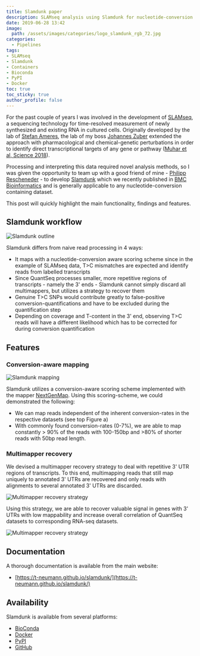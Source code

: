 ```yaml
---
title: Slamdunk paper
description: SLAMseq analysis using Slamdunk for nucleotide-conversion sequencing datasets
date: 2019-06-28 13:42
image:
  path: /assets/images/categories/logo_slamdunk_rgb_72.jpg
categories:
  - Pipelines
tags:
- SLAMseq
- Slamdunk
- Containers
- Bioconda
- PyPI
- Docker
toc: true
toc_sticky: true
author_profile: false
---
```


For the past couple of years I was involved in the development of [SLAMseq](http://doi.org/10.1038/nmeth.4435), a sequencing technology for time-resolved measurement of newly synthesized and existing RNA in cultured cells. Originally developed by the lab of [Stefan Ameres](https://www.imba.oeaw.ac.at/research/stefan-ameres/), the lab of my boss [Johannes Zuber](https://www.imp.ac.at/groups/johannes-zuber/) extended the approach with pharmacological and chemical-genetic perturbations in order to identify direct transcriptional targets of any gene or pathway ([Muhar et al, Science 2018](http://doi.org/10.1126/science.aao2793)).

Processing and interpreting this data required novel analysis methods, so I was given the opportunity to team up with a good friend of mine - [Philipp Rescheneder](https://github.com/philres) - to develop [Slamdunk](https://t-neumann.github.io/slamdunk/) which we recently published in [BMC Bioinformatics](http://doi.org/10.1186/s12859-019-2849-7) and is generally applicable to any nucleotide-conversion containing dataset.

This post will quickly highlight the main functionality, findings and features.

## Slamdunk workflow

<img src="{{ site.url }}{{ site.baseurl }}/assets/images/posts/Slamdunk/slamdunk_outline.png" alt="Slamdunk outline">

Slamdunk differs from naive read processing in 4 ways:

* It maps with a nucleotide-conversion aware scoring scheme since in the example of SLAMseq data, T>C mismatches are expected and identify reads from labelled transcripts
* Since QuantSeq processes smaller, more repetitive regions of transcripts - namely the 3' ends - Slamdunk cannot simply discard all multimappers, but utilizes a strategy to recover them
* Genuine T>C SNPs would contribute greatly to false-positive conversion-quantifications and have to be excluded during the quantification step
* Depending on coverage and T-content in the 3' end, observing T>C reads will have a different likelihood which has to be corrected for during conversion quantification

## Features

### Conversion-aware mapping

<img src="{{ site.url }}{{ site.baseurl }}/assets/images/posts/Slamdunk/slamdunk_mapping.png" alt="Slamdunk mapping">

Slamdunk utilizes a conversion-aware scoring scheme implemented with the mapper [NextGenMap](http://cibiv.github.io/NextGenMap/).
Using this scoring-scheme, we could demonstrated the following:

* We can map reads independent of the inherent conversion-rates in the respective datasets (see top Figure a)
* With commonly found conversion-rates (0-7%), we are able to map constantly > 90% of the reads with 100-150bp and >80% of shorter reads with 50bp read length.

### Multimapper recovery

We devised a multimapper recovery strategy to deal with repetitive 3' UTR regions of transcripts. To this end, multimapping reads that still map uniquely to annotated 3' UTRs are recovered and only reads with alignments to several annotated 3' UTRs are discarded.

<img src="{{ site.url }}{{ site.baseurl }}/assets/images/posts/Slamdunk/multimappers.png" alt="Multimapper recovery strategy">

Using this strategy, we are able to recover valuable signal in genes with 3' UTRs with low mappability and increase overall correlation of QuantSeq datasets to corresponding RNA-seq datasets.

<img src="{{ site.url }}{{ site.baseurl }}/assets/images/posts/Slamdunk/rnaseqcorrelation.png" alt="Multimapper recovery strategy">

## Documentation

A thorough documentation is available from the main website:

* [https://t-neumann.github.io/slamdunk/](https://t-neumann.github.io/slamdunk/)

## Availability

Slamdunk is available from several platforms:

* [BioConda](https://bioconda.github.io/recipes/slamdunk/README.html)
* [Docker <i class="fab fa-docker" aria-hidden="true"></i>](https://hub.docker.com/r/tobneu/slamdunk)
* [PyPI <i class="fab fa-python" aria-hidden="true"></i>](https://pypi.org/project/slamdunk/)
* [GitHub <i class="fab fa-github" aria-hidden="true"></i>](https://github.com/t-neumann/slamdunk)
